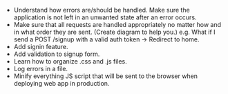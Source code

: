 - Understand how errors are/should be handled. Make sure the application is not left in an unwanted state after an error occurs.
- Make sure that all requests are handled appropriately no matter how and in what order they are sent. (Create diagram to help you.)
  e.g. What if I send a POST /signup with a valid auth token -> Redirect to home.
- Add signin feature.
- Add validation to signup form.
- Learn how to organize .css and .js files.
- Log errors in a file.
- Minify everything JS script that will be sent to the browser when deploying web app in production.